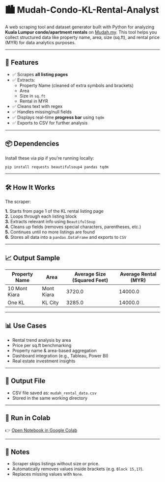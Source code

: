 # 🏙️ Mudah-Condo-KL-Rental-Analyst
A web scraping tool and dataset generator built with Python for analyzing **Kuala Lumpur condo/apartment rentals** on [Mudah.my](https://www.mudah.my/https://www.mudah.my/kuala-lumpur/apartment-condominium-for-rent). This tool helps you collect structured data like property name, area, size (sq.ft), and rental price (MYR) for data analytics purposes.

---

## 🚀 Features

- ✅ Scrapes **all listing pages**
- ✅ Extracts:
  - Property Name (cleaned of extra symbols and brackets)
  - Area
  - Size in `sq.ft`
  - Rental in MYR
- ✅ Cleans text with regex
- ✅ Handles missing/null fields
- ✅ Displays real-time **progress bar** using `tqdm`
- ✅ Exports to CSV for further analysis

---

## 📦 Dependencies

Install these via pip if you're running locally:

```bash
pip install requests beautifulsoup4 pandas tqdm
```

---

## 🛠 How It Works

The scraper:

**1.** Starts from page 1 of the KL rental listing page  
**2.** Loops through each listing block  
**3.** Extracts relevant info using `BeautifulSoup`  
**4.** Cleans up fields (removes special characters, parentheses, etc.)  
**5.** Continues until no more listings are found  
**6.** Stores all data into a `pandas.DataFrame` and exports to `CSV`  

---

## 📈 Output Sample

| Property Name | Area       | Average Size (Squared Feet) | Average Rental (MYR) |
|---------------|------------|-----------------------------|----------------------|
| 10 Mont Kiara	| Mont Kiara | 3720.0                      | 14000.0              |
| One KL        | KL City    | 3285.0                      | 14000.0              |  

---

## 📊 Use Cases

- Rental trend analysis by area  
- Price per sq.ft benchmarking  
- Property name & area-based aggregation  
- Dashboard integration (e.g., Tableau, Power BI)  
- Real estate investment insights  

---

## 📁 Output File

- CSV file saved as: `mudah_rental_data.csv`  
- Stored in the same working directory  

---

## 🔗 Run in Colab

👉 [Open Notebook in Google Colab](https://colab.research.google.com/drive/1pXJ-3Cjf0Gy05Nbd-pj0_p0ilvblEJ_w#scrollTo=S3-0ELgXvUsr)

---

## 🧼 Notes

- Scraper skips listings without size or price.  
- Automatically removes values inside brackets (e.g. `Block 15,17`).  
- Replaces missing values with `None`.  






